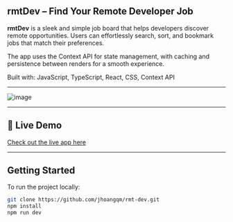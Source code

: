 ## rmtDev – Find Your Remote Developer Job

**rmtDev** is a sleek and simple job board that helps developers discover remote opportunities. Users can effortlessly search, sort, and bookmark jobs that match their preferences.

The app uses the Context API for state management, with caching and persistence between renders for a smooth experience.

Built with: JavaScript, TypeScript, React, CSS, Context API

---

![image](https://i.gyazo.com/5301e1be3196193787713873ff946bae.png)

---

## 🚀 Live Demo

[Check out the live app here](https://rmt-4bld3fsz6-jhoangqms-projects.vercel.app/)

---

## Getting Started

To run the project locally:

```bash
git clone https://github.com/jhoangqm/rmt-dev.git
npm install
npm run dev
```
